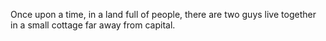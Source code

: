 Once upon a time, in a land full of people, there are two guys live together in a small cottage far away from capital.
